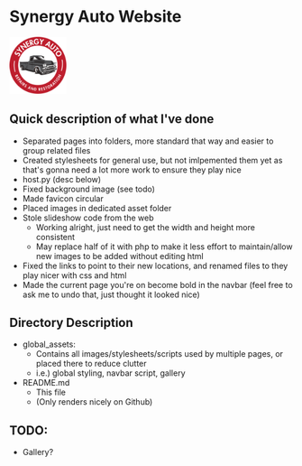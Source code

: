 # Synergy Auto Website
<img src="./global_assets/images/Colour_Logo_no-bg.png" width=20%>

## Quick description of what I've done

- Separated pages into folders, more standard that way and easier to group related files
- Created stylesheets for general use, but not imlpemented them yet as that's gonna need a lot more work to ensure they play nice
- host.py (desc below)
- Fixed background image (see todo)
- Made favicon circular
- Placed images in dedicated asset folder
- Stole slideshow code from the web
  - Working alright, just need to get the width and height more consistent
  - May replace half of it with php to make it less effort to maintain/allow new images to be added without editing html
- Fixed the links to point to their new locations, and renamed files to they play nicer with css and html
- Made the current page you're on become bold in the navbar (feel free to ask me to undo that, just thought it looked nice)

## Directory Description

- global_assets:
  - Contains all images/stylesheets/scripts used by multiple pages, or placed there to reduce clutter
  - i.e.) global styling, navbar script, gallery
- README.md
  - This file
  - (Only renders nicely on Github)

## TODO:

- Gallery?
